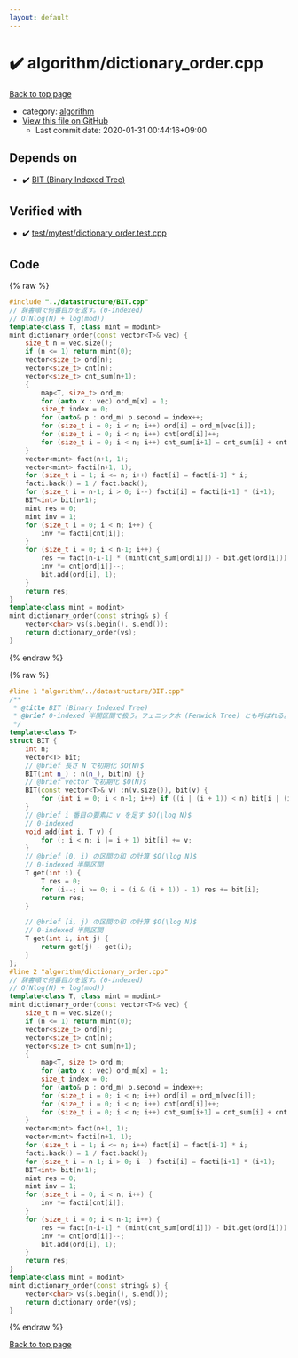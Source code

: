 ```yaml
---
layout: default
---
```


<!-- mathjax config similar to math.stackexchange -->
<script type="text/javascript" async
  src="https://cdnjs.cloudflare.com/ajax/libs/mathjax/2.7.5/MathJax.js?config=TeX-MML-AM_CHTML">
</script>
<script type="text/x-mathjax-config">
  MathJax.Hub.Config({
    TeX: { equationNumbers: { autoNumber: "AMS" }},
    tex2jax: {
      inlineMath: [ ['$','$'] ],
      processEscapes: true
    },
    "HTML-CSS": { matchFontHeight: false },
    displayAlign: "left",
    displayIndent: "2em"
  });
</script>

<script type="text/javascript" src="https://cdnjs.cloudflare.com/ajax/libs/jquery/3.4.1/jquery.min.js"></script>
<script src="https://cdn.jsdelivr.net/npm/jquery-balloon-js@1.1.2/jquery.balloon.min.js" integrity="sha256-ZEYs9VrgAeNuPvs15E39OsyOJaIkXEEt10fzxJ20+2I=" crossorigin="anonymous"></script>
<script type="text/javascript" src="../../assets/js/copy-button.js"></script>
<link rel="stylesheet" href="../../assets/css/copy-button.css" />


# :heavy_check_mark: algorithm/dictionary_order.cpp

<a href="../../index.html">Back to top page</a>

* category: <a href="../../index.html#ed469618898d75b149e5c7c4b6a1c415">algorithm</a>
* <a href="{{ site.github.repository_url }}/blob/master/algorithm/dictionary_order.cpp">View this file on GitHub</a>
    - Last commit date: 2020-01-31 00:44:16+09:00




## Depends on

* :heavy_check_mark: <a href="../datastructure/BIT.cpp.html">BIT (Binary Indexed Tree)</a>


## Verified with

* :heavy_check_mark: <a href="../../verify/test/mytest/dictionary_order.test.cpp.html">test/mytest/dictionary_order.test.cpp</a>


## Code

<a id="unbundled"></a>
{% raw %}
```cpp
#include "../datastructure/BIT.cpp"
// 辞書順で何番目かを返す。(0-indexed)
// O(Nlog(N) + log(mod))
template<class T, class mint = modint>
mint dictionary_order(const vector<T>& vec) {
	size_t n = vec.size();
	if (n <= 1) return mint(0);
	vector<size_t> ord(n);
	vector<size_t> cnt(n);
	vector<size_t> cnt_sum(n+1);
	{
		map<T, size_t> ord_m;
		for (auto x : vec) ord_m[x] = 1;
		size_t index = 0;
		for (auto& p : ord_m) p.second = index++;
		for (size_t i = 0; i < n; i++) ord[i] = ord_m[vec[i]];
		for (size_t i = 0; i < n; i++) cnt[ord[i]]++;
		for (size_t i = 0; i < n; i++) cnt_sum[i+1] = cnt_sum[i] + cnt[i];
	}
	vector<mint> fact(n+1, 1);
	vector<mint> facti(n+1, 1);
	for (size_t i = 1; i <= n; i++) fact[i] = fact[i-1] * i;
	facti.back() = 1 / fact.back();
	for (size_t i = n-1; i > 0; i--) facti[i] = facti[i+1] * (i+1);
	BIT<int> bit(n+1);
	mint res = 0;
	mint inv = 1;
	for (size_t i = 0; i < n; i++) {
		inv *= facti[cnt[i]];
	}
	for (size_t i = 0; i < n-1; i++) {
		res += fact[n-i-1] * (mint(cnt_sum[ord[i]]) - bit.get(ord[i])) * inv;
		inv *= cnt[ord[i]]--;
		bit.add(ord[i], 1);
	}
	return res;
}
template<class mint = modint>
mint dictionary_order(const string& s) {
	vector<char> vs(s.begin(), s.end());
	return dictionary_order(vs);
}
```
{% endraw %}

<a id="bundled"></a>
{% raw %}
```cpp
#line 1 "algorithm/../datastructure/BIT.cpp"
/**
 * @title BIT (Binary Indexed Tree)
 * @brief 0-indexed 半開区間で扱う。フェニック木 (Fenwick Tree) とも呼ばれる。
 */
template<class T>
struct BIT {
	int n;
	vector<T> bit;
	// @brief 長さ N で初期化 $O(N)$
	BIT(int n_) : n(n_), bit(n) {}
	// @brief vector で初期化 $O(N)$
	BIT(const vector<T>& v) :n(v.size()), bit(v) {
		for (int i = 0; i < n-1; i++) if ((i | (i + 1)) < n) bit[i | (i + 1)] += bit[i];
	}
	// @brief i 番目の要素に v を足す $O(\log N)$
 	// 0-indexed
	void add(int i, T v) {
		for (; i < n; i |= i + 1) bit[i] += v;
	}
	// @brief [0, i) の区間の和 の計算 $O(\log N)$
 	// 0-indexed 半開区間
	T get(int i) {
		T res = 0;
		for (i--; i >= 0; i = (i & (i + 1)) - 1) res += bit[i];
		return res;
	}

	// @brief [i, j) の区間の和 の計算 $O(\log N)$
 	// 0-indexed 半開区間
	T get(int i, int j) {
		return get(j) - get(i);
	}
};
#line 2 "algorithm/dictionary_order.cpp"
// 辞書順で何番目かを返す。(0-indexed)
// O(Nlog(N) + log(mod))
template<class T, class mint = modint>
mint dictionary_order(const vector<T>& vec) {
	size_t n = vec.size();
	if (n <= 1) return mint(0);
	vector<size_t> ord(n);
	vector<size_t> cnt(n);
	vector<size_t> cnt_sum(n+1);
	{
		map<T, size_t> ord_m;
		for (auto x : vec) ord_m[x] = 1;
		size_t index = 0;
		for (auto& p : ord_m) p.second = index++;
		for (size_t i = 0; i < n; i++) ord[i] = ord_m[vec[i]];
		for (size_t i = 0; i < n; i++) cnt[ord[i]]++;
		for (size_t i = 0; i < n; i++) cnt_sum[i+1] = cnt_sum[i] + cnt[i];
	}
	vector<mint> fact(n+1, 1);
	vector<mint> facti(n+1, 1);
	for (size_t i = 1; i <= n; i++) fact[i] = fact[i-1] * i;
	facti.back() = 1 / fact.back();
	for (size_t i = n-1; i > 0; i--) facti[i] = facti[i+1] * (i+1);
	BIT<int> bit(n+1);
	mint res = 0;
	mint inv = 1;
	for (size_t i = 0; i < n; i++) {
		inv *= facti[cnt[i]];
	}
	for (size_t i = 0; i < n-1; i++) {
		res += fact[n-i-1] * (mint(cnt_sum[ord[i]]) - bit.get(ord[i])) * inv;
		inv *= cnt[ord[i]]--;
		bit.add(ord[i], 1);
	}
	return res;
}
template<class mint = modint>
mint dictionary_order(const string& s) {
	vector<char> vs(s.begin(), s.end());
	return dictionary_order(vs);
}

```
{% endraw %}

<a href="../../index.html">Back to top page</a>

